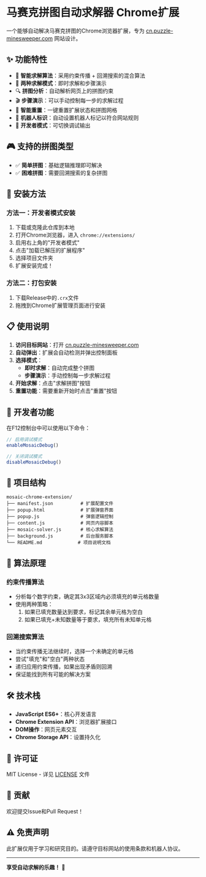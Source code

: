 # 马赛克拼图自动求解器 Chrome扩展

一个能够自动解决马赛克拼图的Chrome浏览器扩展，专为 [cn.puzzle-minesweeper.com](https://cn.puzzle-minesweeper.com/) 网站设计。

## ✨ 功能特性

- 🧠 **智能求解算法**：采用约束传播 + 回溯搜索的混合算法
- 🎯 **两种求解模式**：即时求解和步骤演示
- 🔍 **拼图分析**：自动解析网页上的拼图约束
- 🎬 **步骤演示**：可以手动控制每一步的求解过程
- 🔄 **智能重置**：一键重置扩展状态和拼图网格
- 🤖 **机器人标识**：自动设置机器人标记以符合网站规则
- 🔧 **开发者模式**：可切换调试输出

## 🎮 支持的拼图类型

- ✅ **简单拼图**：基础逻辑推理即可解决
- ✅ **困难拼图**：需要回溯搜索的复杂拼图

## 🚀 安装方法

### 方法一：开发者模式安装

1. 下载或克隆此仓库到本地
2. 打开Chrome浏览器，进入 `chrome://extensions/`
3. 启用右上角的"开发者模式"
4. 点击"加载已解压的扩展程序"
5. 选择项目文件夹
6. 扩展安装完成！

### 方法二：打包安装

1. 下载Release中的`.crx`文件
2. 拖拽到Chrome扩展管理页面进行安装

## 📋 使用说明

1. **访问目标网站**：打开 [cn.puzzle-minesweeper.com](https://cn.puzzle-minesweeper.com/)
2. **自动弹出**：扩展会自动检测并弹出控制面板
3. **选择模式**：
   - **即时求解**：自动完成整个拼图
   - **步骤演示**：手动控制每一步求解过程
4. **开始求解**：点击"求解拼图"按钮
5. **重置功能**：需要重新开始时点击"重置"按钮

## 🔧 开发者功能

在F12控制台中可以使用以下命令：

```javascript
// 启用调试模式
enableMosaicDebug()

// 关闭调试模式
disableMosaicDebug()
```

## 📁 项目结构

```
mosaic-chrome-extension/
├── manifest.json          # 扩展配置文件
├── popup.html             # 扩展弹窗界面
├── popup.js               # 弹窗逻辑控制
├── content.js             # 网页内容脚本
├── mosaic-solver.js       # 核心求解算法
├── background.js          # 后台服务脚本
└── README.md             # 项目说明文档
```

## 🧠 算法原理

### 约束传播算法
- 分析每个数字约束，确定其3x3区域内必须填充的单元格数量
- 使用两种策略：
  1. 如果已填充数量达到要求，标记其余单元格为空白
  2. 如果已填充+未知数量等于要求，填充所有未知单元格

### 回溯搜索算法
- 当约束传播无法继续时，选择一个未确定的单元格
- 尝试"填充"和"空白"两种状态
- 递归应用约束传播，如果出现矛盾则回溯
- 保证能找到所有可能的解决方案

## 🛠️ 技术栈

- **JavaScript ES6+**：核心开发语言
- **Chrome Extension API**：浏览器扩展接口
- **DOM操作**：网页元素交互
- **Chrome Storage API**：设置持久化

## 📄 许可证

MIT License - 详见 [LICENSE](LICENSE) 文件

## 🤝 贡献

欢迎提交Issue和Pull Request！

## ⚠️ 免责声明

此扩展仅用于学习和研究目的。请遵守目标网站的使用条款和机器人协议。

---

**享受自动求解的乐趣！** 🎉